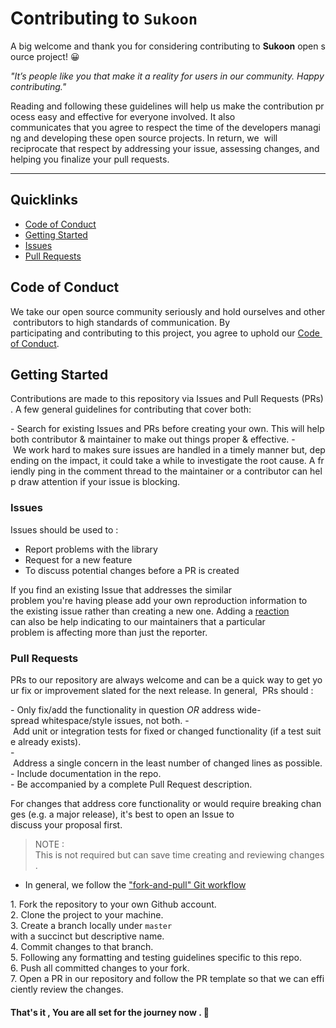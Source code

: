 # Contributing to `Sukoon` 
  
 A big welcome and thank you for considering contributing to **Sukoon** open source project! 😀

 *"It’s people like you that make it a reality for users in our community. Happy contributing."*
  
 Reading and following these guidelines will help us make the contribution process easy and effective for everyone involved. It also  communicates that you agree to respect the time of the developers managing and developing these open source projects. In return, we 
 will reciprocate that respect by addressing your issue, assessing changes, and helping you finalize your pull requests. 

 ---
  
 ## Quicklinks 
  
 * [Code of Conduct](#code-of-conduct)
 * [Getting Started](#gettingstarted)
 * [Issues](#issues)
 * [Pull Requests](#pullrequests)

  
 ## Code of Conduct
  
 We take our open source community seriously and hold ourselves and other contributors to high standards of communication. By 
 participating and contributing to this project, you agree to uphold our [Code of Conduct](https://github.com/Susmita-Dey/Sukoon/blob/main/CODE_OF_CONDUCT.md). 
  
 ## Getting Started 
  
 Contributions are made to this repository via Issues and Pull Requests (PRs). A few general guidelines for contributing that cover both: 
  
 - Search for existing Issues and PRs before creating your own. This will help both contributor & maintainer to make out things proper & effective.
 - We work hard to makes sure issues are handled in a timely manner but, depending on the impact, it could take a while to investigate the root cause. A friendly ping in the comment thread to the maintainer or a contributor can help draw attention if your issue is blocking.  
  
 ### Issues 
 Issues should be used to :
 * Report problems with the library 
 * Request for a new feature 
 * To discuss potential changes before a PR is created 

 If you find an existing Issue that addresses the similar problem you're having please add your own reproduction information to 
 the existing issue rather than creating a new one.
 Adding a [reaction](#https://github.blog/2016-03-10-add-reactions-to-pull-requests-issues-and-comments/) can also be help indicating to our maintainers that a particular problem is affecting more than just the reporter. 
  
 ### Pull Requests 
  
 PRs to our repository are always welcome and can be a quick way to get your fix or improvement slated for the next release. In general,  PRs should :
  
 - Only fix/add the functionality in question *OR* address wide-spread whitespace/style issues, not both. 
 - Add unit or integration tests for fixed or changed functionality (if a test suite already exists).  
 - Address a single concern in the least number of changed lines as possible.  
 - Include documentation in the repo.  
 - Be accompanied by a complete Pull Request description. 
  
 For changes that address core functionality or would require breaking changes (e.g. a major release), it's best to open an Issue to 
 discuss your proposal first. 
 > NOTE : This is not required but can save time creating and reviewing changes. 
  
 * In general, we follow the ["fork-and-pull" Git workflow](https://github.com/susam/gitpr) 
  
 1. Fork the repository to your own Github account. <br/>
 2. Clone the project to your machine. <br/>
 3. Create a branch locally under `master` with a succinct but descriptive name. <br/>
 4. Commit changes to that branch. <br/>
 5. Following any formatting and testing guidelines specific to this repo. <br/> 
 6. Push all committed changes to your fork. <br/>
 7. Open a PR in our repository and follow the PR template so that we can efficiently review the changes. <br/>
  
 #### That's it , You are all set for the journey now . 🚀
